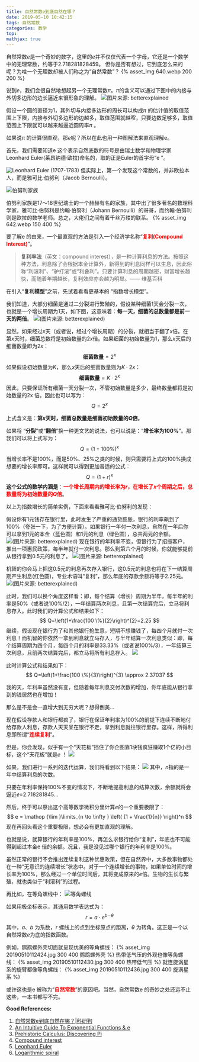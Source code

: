 ```yaml
---
title: 自然常数e到底自然在哪？
date: 2019-05-10 10:42:15
tags: 自然常数
categories: 数学
top:
mathjax: true
---
```

自然常数$e$是一个奇妙的数字，这里的$e$并不仅仅代表一个字母，它还是一个数学中的无理常数，约等于2.718281828459。
但你是否有想过，它到底怎么来的呢？为啥一个无理数却被人们称之为“自然常数”？
{% asset_img 640.webp 200 200 %}


<!-- more -->

说到$e$，我们会很自然地想起另一个无理常数$\pi$。$\pi$的含义可以通过下图中的内接与外切多边形的边长逼近来很形象的理解。
![图片来源: betterexplained](https://gitee.com/fuhailin/Object-Storage-Service/raw/master/641.jfif)

假设一个圆的直径为1，其外切与内接多边形的周长可以构成$\pi$ 的估计值的取值范围上下限，内接与外切多边形的边越多，取值范围就越窄，只要边数足够多，取值范围上下限就可以越来越逼近圆周率$\pi$ 。

如果说$\pi$ 的计算很直观，那$e$呢？所以在此也用一种图解法来直观理解e。

首先，我们需要知道e 这个表示自然底数的符号是由瑞士数学和物理学家Leonhard Euler(莱昂纳德·欧拉)命名的，取的正是Euler的首字母“e ”。

![Leonhard Euler (1707-1783)](https://gitee.com/fuhailin/Object-Storage-Service/raw/master/640.jpg)
但实际上，第一个发现这个常数的，并非欧拉本人，而是雅可比·伯努利（Jacob Bernoulli）。

![伯努利家族](https://gitee.com/fuhailin/Object-Storage-Service/raw/master/641.jpg)

伯努利家族是17〜18世纪瑞士的一个赫赫有名的家族，其中出了很多著名的数理科学家，雅可比·伯努利是约翰·伯努利（Johann Bernoulli）的哥哥，而约翰·伯努利则是欧拉的数学老师。总之，大佬们之间有着千丝万缕的联系。
{% asset_img 642.webp 150 400 %}

要了解e 的由来，一个最直观的方法是引入一个经济学名称“<span style="color:red">**复利(Compound Interest)**</span>”。

> **复利率法**（英文：compound interest），是一种计算利息的方法。按照这种方法，利息除了会根据本金计算外，新得到的利息同样可以生息，因此俗称“利滚利”、“驴打滚”或“利叠利”。只要计算利息的周期越密，财富增长越快，而随着年期越长，复利效应亦会越为明显。—— 维基百科

在引入“**复利模型**”之前，先试着看看更基本的 “指数增长模型”。


我们知道，大部分细菌是通过二分裂进行繁殖的，假设某种细菌1天会分裂一次，也就是一个增长周期为1天，如下图，这意味着：**每一天，细菌的总数量都是前一天的两倍**。
![(图片来源: betterexplained)](https://gitee.com/fuhailin/Object-Storage-Service/raw/master/20190510111844.png)

显然，如果经过$x$天（或者说，经过个增长周期）的分裂，就相当于翻了$x$倍。在第$x$天时，细菌总数将是初始数量的$2x$倍。如果细菌的初始数量为1，那么$x$天后的细菌数量即为$2x$：
$$
\mathbf{细菌数量}=2^{x}
$$
如果假设初始数量为$K$，那么$x$天后的细菌数量则为$K\cdot 2x$：
$$
\mathbf{细菌数量}=K\cdot 2^{x}
$$
因此，只要保证所有细菌一天分裂一次，不管初始数量是多少，最终数量都将是初始数量的2x 倍。因此也可以写为：
$$
Q=2^{x}
$$

上式含义是：**第$x$天时，细菌总数量是细菌初始数量的$Q$倍**。

如果将 “**分裂**”或“**翻倍**”换一种更文艺的说法，也可以说是：“**增长率为100%**”。那我们可以将上式写为：
$$
Q=(1+100 \%)^{x}
$$
当增长率不是100%，而是50%、25%之类的时候，则只需要将上式的100%换成想要的增长率即可。这样就可以得到更加普适的公式：
$$
Q=(1+r)^{x}
$$
**这个公式的数学内涵是**：<span style="color:red">**一个增长周期内的增长率为$r$，在增长了$x$个周期之后，总数量将为初始数量的$Q$倍**</span>。

以上为指数增长的简单实例，下面来看看雅可比·伯努利的发现：

假设你有1元钱存在银行里，此时发生了严重的通货膨胀，银行的利率飙到了100%（夸张一下，为了方便计算）。如果银行一年付一次利息，自然在一年后你可以拿到1元的本金（蓝色圆）和1元的利息（绿色圆），总共两元的余额。
![(图片来源: betterexplained)](https://gitee.com/fuhailin/Object-Storage-Service/raw/master/20190510112331.png)
现在银行的年利率不变，但银行为了招揽客户，推出一项惠民政策，每半年就付一次利息。那么到第六个月的时候，你就能够提前从银行拿到0.5元的利息了。
![(图片来源: betterexplained)](https://gitee.com/fuhailin/Object-Storage-Service/raw/master/20190510112343.png)

机智的你会马上把这0.5元的利息再次存入银行，这0.5元的利息也将在下一结算周期产生利息(红色圆)，专业术语叫“复利”，那么年底的存款余额将等于2.25元。
![(图片来源: betterexplained)](https://gitee.com/fuhailin/Object-Storage-Service/raw/master/20190510112351.png)

此时，我们可以换个角度这样看：即，每个结算（增长）周期为半年，每半年的利率是50%（或者说100%/2），一年结算两次利息，且第一次结算完后，立马将利息存入。此时我们的计算公式和结果如下：
$$
Q=\left(1+\frac{100 \%}{2}\right)^{2}=2.25
$$
继续，假设现在银行为了和其他银行抢生意，短期不想赚钱了，每四个月就付一次利息！而机智的你依然一拿到利息就立马存入，与半年结算一次利息类似：即，每个结算周期为四个月，每四个月的利率是33.33%（或者说100%/3），一年结算三次利息，且前两次结算完后，都立马将所有利息存入。
![](https://gitee.com/fuhailin/Object-Storage-Service/raw/master/20190510112417.png)

此时计算公式和结果如下：
$$
Q=\left(1+\frac{100 \%}{3}\right)^{3} \approx 2.37037
$$

我的天，年利率虽然没有变，但随着每年利息交付次数的增加，你年底能从银行拿到的钱居然也在增加！

那么是不是会一直增大到无穷大呢？想得倒美…

现在假设存款人和银行都疯了，银行在保证年利率为100%的前提下连续不断地付给存款人利息，存款人天天呆在银行不走，拿到利息就往银行里存。这样，所得利息即所谓“<span style="color:red">**连续复利**</span>”。

但是，你会发现，似乎有一个“天花板”挡住了你企图靠1块钱疯狂赚取1个亿的小目标，这个“天花板”就是$e$ ！
![](https://gitee.com/fuhailin/Object-Storage-Service/raw/master/20190510112410.jpg)

如果，我们进行一系列的迭代运算，我们将看到以下结果：
![](https://gitee.com/fuhailin/Object-Storage-Service/raw/master/20190510112404.png)
其中，$n$指的是一年中结算利息的次数。

只要在年利率保持100%不变的情况下，不断地提高利息的结算次数，余额就将会逼近$e$=2.718281845…

然后，终于可以祭出这个高等数学微积分里计算$e$的一个重要极限了：
$$
e = \mathop {\lim }\limits_{n \to \infty } \left( {1 + \frac{1}{n}} \right)^n
$$
现在再回头看这个重要极限，想必会有更加直观的理解。

也就是说，就算银行的年利率是100%，再怎么求银行给你“复利”，年底也不可能得到超过本金e 倍的余额。况且，我是没见过哪个银行的年利率是100%。

虽然正常的银行不会推出连续复利这种优惠政策，但在自然界中，大多数事物都处在一种“无意识的连续增长”状态中。对于一个连续增长的事物，如果单位时间的增长率为100%，那么经过一个单位时间后，其将变成原来的$e$倍。生物的生长与繁殖，就也类似于“利滚利”的过程。

再比如，在等角螺线中：
![等角螺线](https://gitee.com/fuhailin/Object-Storage-Service/raw/master/20190510112358.png)


如果用极坐标表示，其通用数学表达式为：
$$
r=a \cdot e^{b \cdot \theta}
$$
其中，$a$、$b$ 为系数，$r$ 螺线上的点到坐标原点的距离，$θ$ 为转角。这正是一个以自然常数$e$为底的指数函数。

例如，鹦鹉螺外壳切面就呈现优美的等角螺线：
{% asset_img 20190510112424.jpg 300 400 鹦鹉螺外壳 %}
热带低气压的外观也像等角螺线：
{% asset_img 20190510112430.jpg 300 400 热带低气压 %}
就连旋涡星系的旋臂都像等角螺线：
{% asset_img 20190510112436.jpg 300 400 旋涡星系 %}

或许这也是e 被称为“<span style="color:red">**自然常数**</span>”的原因吧。当然，自然常数e 的奇妙之处还远不止这些，一本书都写不完。

**Good References:**
 1. [自然常数e到底自然在哪？|科研狗](https://mp.weixin.qq.com/s/yAZiYYJBUJuesBCTUL_tBg)
 2. [An Intuitive Guide To Exponential Functions & e](https://betterexplained.com/articles/an-intuitive-guide-to-exponential-functions-e/)
 3. [Prehistoric Calculus: Discovering Pi](https://betterexplained.com/articles/prehistoric-calculus-discovering-pi/)
 4. [Compound interest](https://en.wikipedia.org/wiki/Compound_interest)
 5. [Leonhard Euler](https://en.wikipedia.org/wiki/Leonhard_Euler)
 6. [Logarithmic spiral](https://en.wikipedia.org/wiki/Logarithmic_spiral)
